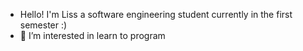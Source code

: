 - Hello! I'm Liss  a software engineering student currently in the first semester :)
- 👀 I’m interested in learn to program
  

<!---
Lis1919/Lis1919 is a ✨ special ✨ repository because its `README.md` (this file) appears on your GitHub profile.
You can click the Preview link to take a look at your changes.
--->
